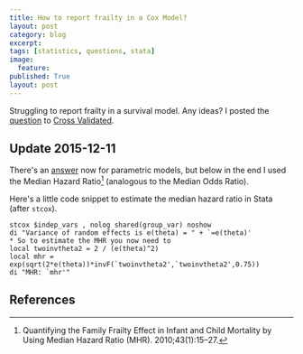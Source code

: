 ```yaml
---
title: How to report frailty in a Cox Model?
layout: post
category: blog
excerpt:
tags: [statistics, questions, stata]
image:
  feature:
published: True
layout: post
---
```


Struggling to report frailty in a survival model. Any ideas? I posted the [question](http://stats.stackexchange.com/questions/87672/the-right-way-to-report-random-effects-in-a-cox-survival-model) to [Cross Validated](http://stats.stackexchange.com/).

## Update 2015-12-11

There's an [answer](http://stats.stackexchange.com/a/87679/7746) now for parametric models, but below in the end I used the Median Hazard Ratio[^1] (analogous to the Median Odds Ratio). 

Here's a little code snippet to estimate the median hazard ratio in Stata (after `stcox`).

    stcox $indep_vars , nolog shared(group_var) noshow
    di "Variance of random effects is e(theta) = " + `=e(theta)'
    * So to estimate the MHR you now need to
    local twoinvtheta2 = 2 / (e(theta)^2)
    local mhr = exp(sqrt(2*e(theta))*invF(`twoinvtheta2',`twoinvtheta2',0.75))
    di "MHR: `mhr'"

## References

[^1]: Quantifying the Family Frailty Effect in Infant and Child Mortality by Using Median Hazard Ratio (MHR). 2010;43(1):15–27.